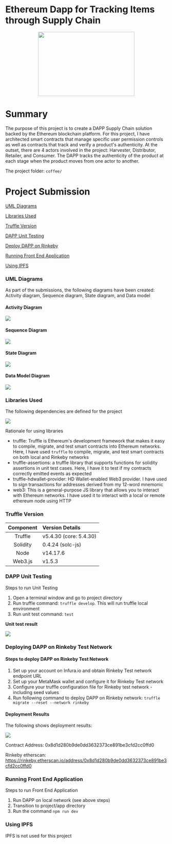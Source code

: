 # Ethereum Dapp for Tracking Items through Supply Chain

<p align="center">
  <img src="https://github.com/ramkumarrani/udacity-blockchain-projects/blob/master/project3/images/EthereumCoffeeSupplyChain.jpg" width="300" height="200" />
</p>

# Summary

The purpose of this project is to create a DAPP Supply Chain solution backed by the Ethereum blockchain platform.  For this project, I have architected smart contracts that manage specific user permission controls as well as contracts that track and verify a product's authenticity.  At the outset, there are 4 actors involved in the project: Harvester, Distributor, Retailer, and Consumer.  The DAPP tracks the authenticity of the product at each stage when the product moves from one actor to another.

The project folder: `coffee/`

# Project Submission
[UML Diagrams](#uml-diagrams)

[Libraries Used](#libraries-used)

[Truffle Version](#truffle-version)

[DAPP Unit Testing](#dapp-unit-testing)

[Deploy DAPP on Rinkeby](#deploying-dapp-on-rinkeby-test-network)

[Running Front End Application](#running-front-end-application)

[Using IPFS](#using-ipfs)


### UML Diagrams
As part of the submissions, the following diagrams have been created: Activity diagram, Sequence diagram, State diagram, and Data model

#### Activity Diagram

<img src="https://github.com/ramkumarrani/udacity-blockchain-projects/blob/master/project3/images/CoffeeSupplyChainActivity.PNG" />

#### Sequence Diagram

<img src="https://github.com/ramkumarrani/udacity-blockchain-projects/blob/master/project3/images/CoffeeSupplyChainSequence.PNG" />

#### State Diagram

<img src="https://github.com/ramkumarrani/udacity-blockchain-projects/blob/master/project3/images/CoffeeSupplyChainState.png" />

#### Data Model Diagram

<img src="https://github.com/ramkumarrani/udacity-blockchain-projects/blob/master/project3/images/CoffeeSupplyChainDataModel.png" />

### Libraries Used

The following dependencies are defined for the project

<img src="https://github.com/ramkumarrani/udacity-blockchain-projects/blob/master/project3/images/PackageConfig.PNG" />

Rationale for using libraries

* truffle: Truffle is Ethereum's development framework that makes it easy to compile, migrate, and test smart contracts into Ethereum networks. Here, I have used `truffle` to compile, migrate, and test smart contracts on both local and Rinkeby networks
* truffle-assertions: a truffle library that supports functions for solidity assertions in unit test cases.  Here, I have it to test if my contracts correctly emitted events as expected
* truffle-hdwallet-provider: HD Wallet-enabled Web3 provider. I have used to sign transactions for addresses derived from my 12-word mnemonic
* web3: This is a general-purpose JS library that allows you to interact with Ethereum networks.  I have used it to interact with a local or remote ethereum node using HTTP

### Truffle Version

Component|Version Details
:-------:|:--------------
Truffle|v5.4.30 (core: 5.4.30)
Solidity|0.4.24 (solc-js)
Node|v14.17.6
Web3.js|v1.5.3

### DAPP Unit Testing

Steps to run Unit Testing

1. Open a terminal window and go to project directory
2. Run truffle command: `truffle develop`.  This will run truffle local environment
3. Run unit test command: `test`

<b>Unit test result</b>

<img src="https://github.com/ramkumarrani/udacity-blockchain-projects/blob/master/project3/images/UnitTestResult.PNG" />

### Deploying DAPP on Rinkeby Test Network

#### Steps to deploy DAPP on Rinkeby Test Network

1. Set up your account on Infura.io and obtain Rinkeby Test network endpoint URL
2. Set up your MetaMask wallet and configure it for Rinkeby Test network
3. Configure your truffle configuration file for Rinkeby test network - including seed values
4. Run following command to deploy DAPP on Rinkeby network: `truffle migrate --reset --network rinkeby`

#### Deployment Results

The following shows deployment results:

<img src="https://github.com/ramkumarrani/udacity-blockchain-projects/blob/master/project3/images/RinkebyDeploymentResult.PNG" />

Contract Address: 0x8d1d280b9de0dd3632373ce891be3cfd2cc0ffd0

Rinkeby etherscan: https://rinkeby.etherscan.io/address/0x8d1d280b9de0dd3632373ce891be3cfd2cc0ffd0

### Running Front End Application

Steps to run Front End Application

1. Run DAPP on local network (see above steps)
2. Transition to project/app directory
3. Run the command `npm run dev`

### Using IPFS

IPFS is not used for this project
